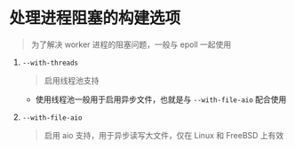 # 处理进程阻塞的构建选项

> 为了解决 worker 进程的阻塞问题，一般与 epoll 一起使用

1. `--with-threads`

   > 启用线程池支持

   - 使用线程池一般用于启用异步文件，也就是与 `--with-file-aio` 配合使用

2. `--with-file-aio`

   > 启用 aio 支持，用于异步读写大文件，仅在 Linux 和 FreeBSD 上有效
